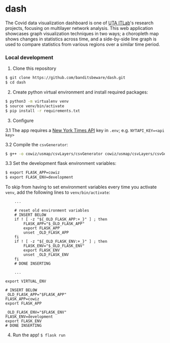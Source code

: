 # dash
The Covid data visualization dashboard is one of [UTA ITLab](https://itlab.uta.edu)'s research projects, focusing on multilayer network analysis. This web application showcases graph visualization techniques in two ways; a choropleth map shows changes in statistics across time, and a side-by-side line graph is used to compare statistics from various regions over a similar time period. 

### Local development
1. Clone this repository
```bash
$ git clone https://github.com/banditsbeware/dash.git
$ cd dash
```

2. Create python virtual environment and install required packages: <br>
```bash
$ python3 -m virtualenv venv
$ source venv/bin/activate
$ pip install -r requirements.txt
```

3. Configure

3.1 The app requires a [New York Times API](https://developer.nytimes.com) key in `.env`; e.g. `NYTAPI_KEY=<api key>`

3.2 Compile the `csvGenerator`:
```bash
$ g++ -o cowiz/usmap/csvLayers/csvGenerator cowiz/usmap/csvLayers/csvGenerator.cpp
```

3.3 Set the development flask environment variables:
```bash
$ export FLASK_APP=cowiz
$ export FLASK_ENV=development
```

To skip from having to set environment variables every time you activate `venv`, add the following lines to `venv/bin/activate`:
```
    ...
    
    # reset old environment variables
    # INSERT BELOW
    if ! [ -z "${_OLD_FLASK_APP:+_}" ] ; then
        FLASK_APP="$_OLD_FLASK_APP"
        export FLASK_APP
        unset _OLD_FLASK_APP
    fi
    if ! [ -z "${_OLD_FLASK_ENV:+_}" ] ; then
        FLASK_ENV="$_OLD_FLASK_ENV"
        export FLASK_ENV
        unset _OLD_FLASK_ENV
    fi
    # DONE INSERTING
    
    ...
    
export VIRTUAL_ENV

# INSERT BELOW
_OLD_FLASK_APP="$FLASK_APP"
FLASK_APP=cowiz
export FLASK_APP

_OLD_FLASK_ENV="$FLASK_ENV"
FLASK_ENV=development
export FLASK_ENV
# DONE INSERTING
```

4. Run the app!
`$ flask run`
